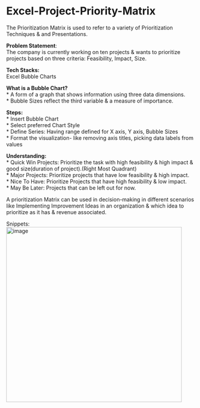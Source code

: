 # Excel-Project-Priority-Matrix
The Prioritization Matrix is used to refer to a variety of Prioritization Techniques & and Presentations.

<b>Problem Statement</b>:<br> The company is currently working on ten projects & wants to prioritize projects based on three criteria: Feasibility, Impact, Size.<br>

<b>Tech Stacks:</b> <br>
  Excel
  Bubble Charts

  <b>What is a Bubble Chart?</b><br>
    * A form of a graph that shows information using three data dimensions.<br>
    * Bubble Sizes reflect the third variable & a measure of importance.<br>

  <b>Steps:</b><br>
    * Insert Bubble Chart<br>
    * Select preferred Chart Style<br>
    * Define Series: Having range defined for X axis, Y axis, Bubble Sizes<br>
    * Format the visualization- like removing axis titles, picking data labels from values<br>
    
  <b>Understanding:</b> <br>
    * Quick Win Projects: Prioritize the task with high feasibility & high impact & good size(duration of project).(Right Most Quadrant)<br>
    * Major Projects: Prioritize projects that have low feasibility & high impact.<br>
    * Nice To Have: Prioritize Projects that have high feasibility & low impact.<br>
    * May Be Later: Projects that can be left out for now.<br>

A prioritization Matrix can be used in decision-making in different scenarios like Implementing Improvement Ideas in an organization & which idea to prioritize as it has & revenue associated.

   Snippets:<br>
   <img width="467" alt="image" src="https://github.com/DMSinha/Excel-Project-Priority-Matrix/assets/101706831/992f3b67-b576-43cb-b303-a0df434cb05e">
